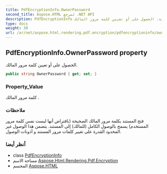 ```yaml
---
title: PdfEncryptionInfo.OwnerPassword
second_title: Aspose.HTML لمرجع .NET API
description: PdfEncryptionInfo ملكية. الحصول على أو تعيين كلمة مرور المالك.
type: docs
weight: 30
url: /ar/net/aspose.html.rendering.pdf.encryption/pdfencryptioninfo/ownerpassword/
---
```

## PdfEncryptionInfo.OwnerPassword property

الحصول على أو تعيين كلمة مرور المالك.

```csharp
public string OwnerPassword { get; set; }
```

### Property_Value

كلمة مرور المالك .

### ملاحظات

فتح المستند بكلمة مرور المالك الصحيحة (بافتراض أنها ليست نفس كلمة مرور المستخدم) يسمح بالوصول الكامل (للمالك) إلى المستند. يتضمن هذا الوصول غير المحدود القدرة على تغيير كلمات مرور المستند و أذونات الوصول.

### أنظر أيضا

* class [PdfEncryptionInfo](../)
* مساحة الاسم [Aspose.Html.Rendering.Pdf.Encryption](../../pdfencryptioninfo/)
* المجسم [Aspose.HTML](../../../)


